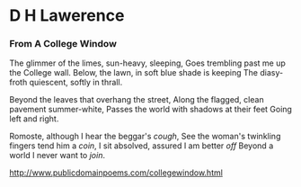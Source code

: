 #  D H Lawerence

### From A College Window

The glimmer of the limes, sun-heavy, sleeping, 
Goes trembling past me up the College wall. 
Below, the lawn, in soft blue shade is keeping 
The diasy-froth quiescent, softly in thrall. 

Beyond the leaves that overhang the street, 
Along the flagged, clean pavement summer-white, 
Passes the world with shadows at their feet 
Going left and right. 

Romoste, although I hear the beggar's *cough*, 
See the woman's twinkling fingers tend him a *coin*, 
I sit absolved, assured I am better *off* 
Beyond a world I never want to *join*.

http://www.publicdomainpoems.com/collegewindow.html

